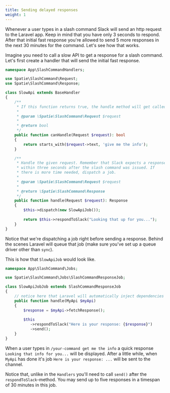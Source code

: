 ```yaml
---
title: Sending delayed responses
weight: 1
---
```


Whenever a user types in a slash command Slack will send an http request to the Laravel app. Keep in mind that you have only 3 seconds to respond. After that initial fast response you're allowed to send 5 more responses in the next 30 minutes for the command. Let's see how that works.

Imagine you need to call a slow API to get a response for a slash command. Let's first create a handler that will send the initial fast response.


```php
namespace App\SlashCommandHandlers;

use Spatie\SlashCommand\Request;
use Spatie\SlashCommand\Response;

class SlowApi extends BaseHandler
{
    /**
     * If this function returns true, the handle method will get called.
     *
     * @param \Spatie\SlashCommand\Request $request
     *
     * @return bool
     */
    public function canHandle(Request $request): bool
    {
        return starts_with($request->text, 'give me the info');
    }

    /**
     * Handle the given request. Remember that Slack expects a response
     * within three seconds after the slash command was issued. If
     * there is more time needed, dispatch a job.
     * 
     * @param \Spatie\SlashCommand\Request $request
     * 
     * @return \Spatie\SlashCommand\Response
     */
    public function handle(Request $request): Response
    {
        $this->dispatch(new SlowApiJob());
    
        return $this->respondToSlack("Looking that up for you...");
    }
}
```

Notice that we're dispatching a job right before sending a response. Behind the scenes Laravel will queue that job (make sure you've set up a queue driver other than `sync`).

This is how that `SlowApiJob` would look like.

```php
namespace App\SlashCommand\Jobs;

use Spatie\SlashCommand\Jobs\SlashCommandResponseJob;

class SlowApiJobJob extends SlashCommandResponseJob
{
    // notice here that Laravel will automatically inject dependencies here
    public function handle(MyApi $myApi)
    {
        $response = $myApi->fetchResponse();
        
        $this
           ->respondToSlack("Here is your response: {$response}")
           ->send();
    }
}
```

When a user types in `/your-command get me the info` a quick response `Looking that info for you...` will be displayed. After a little while, when `MyApi` has done it's job `Here is your response: ...` will be sent to the channel.

Notice that, unlike in the `Handlers` you'll need to call `send()` after the `respondToSlack`-method. You may send up to five responses in a timespan of 30 minutes in this job.

